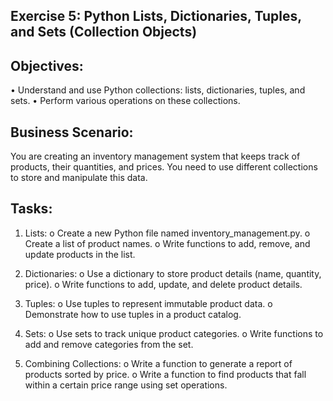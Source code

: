 ## Exercise 5: Python Lists, Dictionaries, Tuples, and Sets (Collection Objects)

## Objectives:
•	Understand and use Python collections: lists, dictionaries, tuples, and sets.
•	Perform various operations on these collections.

## Business Scenario: 
You are creating an inventory management system that keeps track of products, their quantities, and prices. You need to use different collections to store and manipulate this data.

## Tasks:
1.	Lists:
o	Create a new Python file named inventory_management.py.
o	Create a list of product names.
o	Write functions to add, remove, and update products in the list.

2.	Dictionaries:
o	Use a dictionary to store product details (name, quantity, price).
o	Write functions to add, update, and delete product details.

3.	Tuples:
o	Use tuples to represent immutable product data.
o	Demonstrate how to use tuples in a product catalog.

4.	Sets:
o	Use sets to track unique product categories.
o	Write functions to add and remove categories from the set.

5.	Combining Collections:
o	Write a function to generate a report of products sorted by price.
o	Write a function to find products that fall within a certain price range using set operations.
